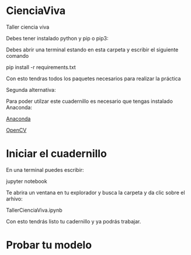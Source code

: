 # CienciaViva
Taller ciencia viva

Debes tener instalado python y pip o pip3:

Debes abrir una terminal estando en esta carpeta y escribir el siguiente comando

pip install -r requirements.txt

Con esto tendras todos los paquetes necesarios para realizar la práctica


Segunda alternativa:

Para poder utilzar este cuadernillo es necesario que tengas instalado Anaconda:

[Anaconda](https://www.anaconda.com/download/success)

[OpenCV](https://anaconda.org/conda-forge/opencv)

# Iniciar el cuadernillo

En una terminal puedes escribir:

jupyter notebook

Te abrira un ventana en tu explorador y busca la carpeta y da clic sobre el arhivo:

TallerCienciaViva.ipynb

Con esto tendrás listo tu cadernillo y ya podrás trabajar.

# Probar tu modelo

